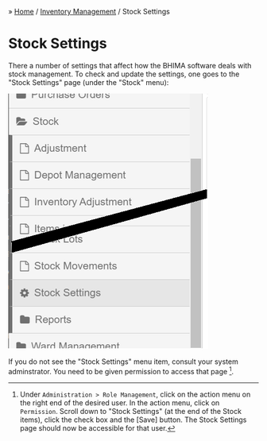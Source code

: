 &raquo; [Home](../index.md) / [Inventory Management](./index.md) / Stock Settings

# Stock Settings

There a number of settings that affect how the BHIMA software deals with stock management.  To check and update the settings, one goes to the "Stock Settings" page (under the "Stock" menu):

![Stock Settings Menu](./images/stock-settings-menu.png)

If you do not see the "Stock Settings" menu item, consult your system adminstrator.  You need to be given permission to access that page [^1].





[^1]: Under `Administration > Role Management`, click on the action menu on the right end of the desired user.  In the action menu, click on `Permission`.  Scroll down to "Stock Settings" (at the end of the Stock items), click the check box and the [Save] button.  The Stock Settings page should now be accessible for that user.

